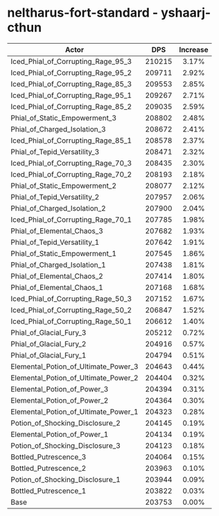 # neltharus-fort-standard - yshaarj-cthun
| Actor | DPS | Increase |
|---|:---:|:---:|
|Iced_Phial_of_Corrupting_Rage_95_3|210215|3.17%|
|Iced_Phial_of_Corrupting_Rage_95_2|209711|2.92%|
|Iced_Phial_of_Corrupting_Rage_85_3|209553|2.85%|
|Iced_Phial_of_Corrupting_Rage_95_1|209267|2.71%|
|Iced_Phial_of_Corrupting_Rage_85_2|209035|2.59%|
|Phial_of_Static_Empowerment_3|208802|2.48%|
|Phial_of_Charged_Isolation_3|208672|2.41%|
|Iced_Phial_of_Corrupting_Rage_85_1|208578|2.37%|
|Phial_of_Tepid_Versatility_3|208471|2.32%|
|Iced_Phial_of_Corrupting_Rage_70_3|208435|2.30%|
|Iced_Phial_of_Corrupting_Rage_70_2|208193|2.18%|
|Phial_of_Static_Empowerment_2|208077|2.12%|
|Phial_of_Tepid_Versatility_2|207957|2.06%|
|Phial_of_Charged_Isolation_2|207900|2.04%|
|Iced_Phial_of_Corrupting_Rage_70_1|207785|1.98%|
|Phial_of_Elemental_Chaos_3|207682|1.93%|
|Phial_of_Tepid_Versatility_1|207642|1.91%|
|Phial_of_Static_Empowerment_1|207545|1.86%|
|Phial_of_Charged_Isolation_1|207438|1.81%|
|Phial_of_Elemental_Chaos_2|207414|1.80%|
|Phial_of_Elemental_Chaos_1|207168|1.68%|
|Iced_Phial_of_Corrupting_Rage_50_3|207152|1.67%|
|Iced_Phial_of_Corrupting_Rage_50_2|206847|1.52%|
|Iced_Phial_of_Corrupting_Rage_50_1|206612|1.40%|
|Phial_of_Glacial_Fury_3|205212|0.72%|
|Phial_of_Glacial_Fury_2|204916|0.57%|
|Phial_of_Glacial_Fury_1|204794|0.51%|
|Elemental_Potion_of_Ultimate_Power_3|204643|0.44%|
|Elemental_Potion_of_Ultimate_Power_2|204404|0.32%|
|Elemental_Potion_of_Power_3|204394|0.31%|
|Elemental_Potion_of_Power_2|204364|0.30%|
|Elemental_Potion_of_Ultimate_Power_1|204323|0.28%|
|Potion_of_Shocking_Disclosure_2|204145|0.19%|
|Elemental_Potion_of_Power_1|204134|0.19%|
|Potion_of_Shocking_Disclosure_3|204123|0.18%|
|Bottled_Putrescence_3|204064|0.15%|
|Bottled_Putrescence_2|203963|0.10%|
|Potion_of_Shocking_Disclosure_1|203944|0.09%|
|Bottled_Putrescence_1|203822|0.03%|
|Base|203753|0.00%|
